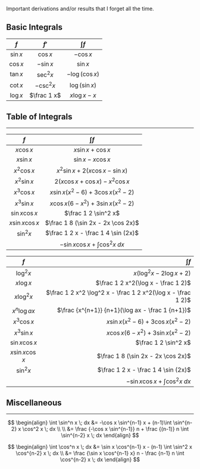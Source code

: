 Important derivations and/or results that I forget all the time.

## Basic  Integrals

| $f$       | $f'$         | $\int f$        |
| :-------: | :---------: | :------------: |
| $\sin x$   | $\cos x$     | $-\cos x$       | 
| $\cos x$   | $-\sin x$    | $\sin x$        | 
| $\tan x$   | $\sec^2 x$   | $-\log (\cos x)$ | 
| $\cot x$   | $-\csc^2 x$  | $\log(\sin x)$   | 
| $\log x$   | $\frac 1 x$  | $x\log x - x$    | 

## Table of Integrals

---

| $f$           | $\int f$                               |
| :-----------: | :-----------------------------------: |
| $x \cos x$     | $x \sin x + \cos x$                     | 
| $x \sin x$     | $\sin x - x \cos x$                     |
| $x^2 \cos x$   | $x^2\sin x + 2(x \cos x - \sin x)$        |
| $x^2 \sin x$   | $2(x \cos x + \cos x) - x^2\cos x$       |    
| $x^3 \cos x$   | $x \sin x(x^2 - 6) + 3\cos x(x^2 - 2)$    | 
| $x^3 \sin x$   | $x \cos x(6 - x^2) + 3\sin x(x^2 - 2)$ | 
| $\sin x \cos x$   | $\frac 1 2 \sin^2 x$ | 
| $x \sin x \cos x$   | $\frac 1 8 (\sin 2x - 2x \cos 2x)$ | 
| $\sin^2x$ | $\frac 1 2 x - \frac 1 4 \sin (2x)$ | 
|| $-\sin x\cos x + \int \cos^2 x \; dx$ |

| $f$       | $\int f$ |
| :-----:   | -------: |    
| $\log^2 x$   | $x(\log^2 x -2 \log x + 2)$ |
| $x \log x$   | $\frac 1 2 x^2(\log x - \frac 1 2)$ |
| $x \log^2 x$   | $\frac 1 2 x^2 \log^2 x - \frac 1 2 x^2(\log x - \frac 1 2)$ |   
| $x^n \log ax$   | $\frac {x^{n+1}} {n+1}(\log ax - \frac 1 {n+1})$ |    
| $x^3 \cos x$   | $x \sin x(x^2 - 6) + 3\cos x(x^2 - 2)$ | 
| $x^3 \sin x$   | $x \cos x(6 - x^2) + 3\sin x(x^2 - 2)$ | 
| $\sin x \cos x$   | $\frac 1 2 \sin^2 x$ | 
| $x \sin x \cos x$   | $\frac 1 8 (\sin 2x - 2x \cos 2x)$ | 
| $\sin^2x$ | $\frac 1 2 x - \frac 1 4 \sin (2x)$ | 
|| $-\sin x\cos x + \int \cos^2 x \; dx$ |

## Miscellaneous

---

$$
\begin{align}
\int \sin^n x \; dx &= -\cos x \sin^{n-1} x + (n-1)\int \sin^{n-2} x \cos^2 x \; dx \\ \\
&= \frac {-\cos x \sin^{n-1}} n + \frac {(n-1)} n \int \sin^{n-2} x \; dx
\end{align}
$$

$$
\begin{align}
\int \cos^n x \; dx &= \sin x \cos^{n-1} x - (n-1) \int \sin^2 x \cos^{n-2} x \; dx \\ 
&= \frac {\sin x \cos^{n-1} x} n - \frac {n-1} n \int \cos^{n-2} x \; dx
\end{align}
$$